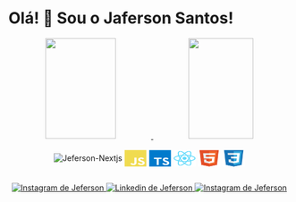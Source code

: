 # Olá! 👋 Sou o Jaferson Santos!

<div align="center">
<a href="https://jefersonsann.github.io">
  <img width="50%" height="180em" src="https://github-readme-stats.vercel.app/api?username=jefersonsann&show_icons=true&theme=codeSTACKr&include_all_commits=true&count_private=true"/>
  <img width="48%" height="180em" src="https://github-readme-stats.vercel.app/api/top-langs/?username=jefersonsann&layout=compact&langs_count=7&theme=codeSTACKr"/>
</a>

<div style="display: inline_block"><br>
  <img align="center" alt="Jeferson-Nextjs" height="30" width="40" src="https://cdn.jsdelivr.net/gh/devicons/devicon/icons/nextjs/nextjs-original.svg">
  <img align="center" alt="Jeferson-Js" height="30" width="40" src="https://raw.githubusercontent.com/devicons/devicon/master/icons/javascript/javascript-plain.svg">
  <img align="center" alt="Jeferson-Ts" height="30" width="40" src="https://raw.githubusercontent.com/devicons/devicon/master/icons/typescript/typescript-plain.svg">
  <img align="center" alt="Jeferson-React" height="30" width="40" src="https://raw.githubusercontent.com/devicons/devicon/master/icons/react/react-original.svg">
  <img align="center" alt="Jeferson-HTML" height="30" width="40" src="https://raw.githubusercontent.com/devicons/devicon/master/icons/html5/html5-original.svg">
  <img align="center" alt="Jeferson-CSS" height="30" width="40" src="https://raw.githubusercontent.com/devicons/devicon/master/icons/css3/css3-original.svg">
</div>
  
  ##
  
<div>
  <a href="https://www.instagram.com/jefersonsann/" target="_blank">
    <img src="https://img.shields.io/badge/Instagram-E4405F?style=for-the-badge&logo=instagram&logoColor=white" alt="Instagram de Jeferson" />
  </a>
  
  <a href="https://www.linkedin.com/in/jefersonsann/" target="_blank">
    <img src="https://img.shields.io/badge/LinkedIn-0077B5?style=for-the-badge&logo=linkedin&logoColor=white" alt="Linkedin de Jeferson" />
  </a>
  
  <a href="https://twitter.com/jefersonsann" target="_blank">
    <img src="https://img.shields.io/badge/Twitter-1DA1F2?style=for-the-badge&logo=twitter&logoColor=white" alt="Instagram de Jeferson" />
  </a>  
</div>
  
</div>

<!--
**jefersonsann/jefersonsann** is a ✨ _special_ ✨ repository because its `README.md` (this file) appears on your GitHub profile.

Here are some ideas to get you started:

- 🔭 I’m currently working on ...
- 🌱 I’m currently learning ...
- 👯 I’m looking to collaborate on ...
- 🤔 I’m looking for help with ...
- 💬 Ask me about ...
- 📫 How to reach me: ...
- 😄 Pronouns: ...
- ⚡ Fun fact: ...
-->
